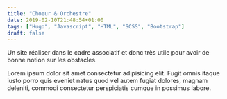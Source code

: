 ```yaml
---
title: "Choeur & Orchestre"
date: 2019-02-10T21:48:54+01:00
tags: ["Hugo", "Javascript", "HTML", "SCSS", "Bootstrap"]
draft: false
---
```

Un site réaliser dans le cadre associatif et donc très utile pour avoir de bonne notion sur les obstacles.

Lorem ipsum dolor sit amet consectetur adipisicing elit. Fugit omnis itaque iusto porro quis eveniet natus quod vel autem fugiat dolores, magnam deleniti, commodi consectetur perspiciatis cumque in possimus labore.
